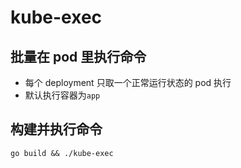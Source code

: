 # kube-exec

## 批量在 pod 里执行命令

- 每个 deployment 只取一个正常运行状态的 pod 执行
- 默认执行容器为`app`

## 构建并执行命令

```
go build && ./kube-exec
```
